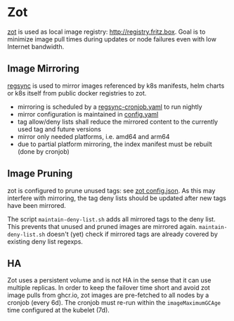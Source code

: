 # Zot

[zot](https://github.com/project-zot/zot) is used as local image registry: http://registry.fritz.box.
Goal is to minimize image pull times during updates or node failures even with low Internet bandwidth.

## Image Mirroring

[regsync](https://regclient.org/usage/regsync/) is used to mirror images referenced by k8s manifests, helm charts or k8s itself from public docker registries to zot. 

- mirroring is scheduled by a [regsync-cronjob.yaml](./regsync/regsync-cronjob.yaml) to run nightly
- mirror configuration is maintained in [config.yaml](./regsync/config.yaml)
- tag allow/deny lists shall reduce the mirrored content to the currently used tag and future versions
- mirror only needed platforms, i.e. amd64 and arm64
- due to partial platform mirroring, the index manifest must be rebuilt (done by cronjob)

## Image Pruning

zot is configured to prune unused tags: see [zot config.json](./zot/config.json). As this may interfere with mirroring, the tag deny lists should be updated after new tags have been mirrored.

The script `maintain-deny-list.sh` adds all mirrored tags to the deny list. This prevents that unused and pruned images are mirrored again.
`maintain-deny-list.sh` doesn't (yet) check if mirrored tags are already covered by existing deny list regexps.

## HA

Zot uses a persistent volume and is not HA in the sense that it can use multiple replicas. In order to keep the failover time short and avoid zot image pulls from ghcr.io, zot images are pre-fetched to all nodes by a cronjob (every 6d). The cronjob must re-run within the `imageMaximumGCAge` time configured at the kubelet (7d).